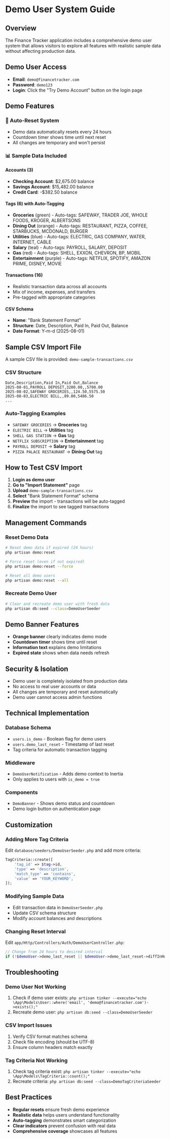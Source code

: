 # Demo User System Guide

## Overview

The Finance Tracker application includes a comprehensive demo user system that allows visitors to explore all features with realistic sample data without affecting production data.

## Demo User Access

- **Email**: `demo@financetracker.com`
- **Password**: `demo123`
- **Login**: Click the "Try Demo Account" button on the login page

## Demo Features

### 🔄 Auto-Reset System
- Demo data automatically resets every 24 hours
- Countdown timer shows time until next reset
- All changes are temporary and won't persist

### 📊 Sample Data Included

#### Accounts (3)
- **Checking Account**: $2,675.00 balance
- **Savings Account**: $15,482.00 balance  
- **Credit Card**: -$382.50 balance

#### Tags (6) with Auto-Tagging
- **Groceries** (green) - Auto-tags: SAFEWAY, TRADER JOE, WHOLE FOODS, KROGER, ALBERTSONS
- **Dining Out** (orange) - Auto-tags: RESTAURANT, PIZZA, COFFEE, STARBUCKS, MCDONALD, BURGER
- **Utilities** (blue) - Auto-tags: ELECTRIC, GAS COMPANY, WATER, INTERNET, CABLE
- **Salary** (teal) - Auto-tags: PAYROLL, SALARY, DEPOSIT
- **Gas** (red) - Auto-tags: SHELL, EXXON, CHEVRON, BP, MOBIL
- **Entertainment** (purple) - Auto-tags: NETFLIX, SPOTIFY, AMAZON PRIME, DISNEY, MOVIE

#### Transactions (16)
- Realistic transaction data across all accounts
- Mix of income, expenses, and transfers
- Pre-tagged with appropriate categories

#### CSV Schema
- **Name**: "Bank Statement Format"
- **Structure**: Date, Description, Paid In, Paid Out, Balance
- **Date Format**: Y-m-d (2025-08-01)

## Sample CSV Import File

A sample CSV file is provided: `demo-sample-transactions.csv`

### CSV Structure
```csv
Date,Description,Paid In,Paid Out,Balance
2025-08-01,PAYROLL DEPOSIT,3200.00,,5700.00
2025-08-02,SAFEWAY GROCERIES,,124.50,5575.50
2025-08-03,ELECTRIC BILL,,89.00,5486.50
...
```

### Auto-Tagging Examples
- `SAFEWAY GROCERIES` → **Groceries** tag
- `ELECTRIC BILL` → **Utilities** tag  
- `SHELL GAS STATION` → **Gas** tag
- `NETFLIX SUBSCRIPTION` → **Entertainment** tag
- `PAYROLL DEPOSIT` → **Salary** tag
- `PIZZA PALACE RESTAURANT` → **Dining Out** tag

## How to Test CSV Import

1. **Login as demo user**
2. **Go to "Import Statement"** page
3. **Upload** `demo-sample-transactions.csv`
4. **Select** "Bank Statement Format" schema
5. **Preview** the import - transactions will be auto-tagged
6. **Finalize** the import to see tagged transactions

## Management Commands

### Reset Demo Data
```bash
# Reset demo data if expired (24 hours)
php artisan demo:reset

# Force reset (even if not expired)
php artisan demo:reset --force

# Reset all demo users
php artisan demo:reset --all
```

### Recreate Demo User
```bash
# Clear and recreate demo user with fresh data
php artisan db:seed --class=DemoUserSeeder
```

## Demo Banner Features

- **Orange banner** clearly indicates demo mode
- **Countdown timer** shows time until reset
- **Information text** explains demo limitations
- **Expired state** shows when data needs refresh

## Security & Isolation

- Demo user is completely isolated from production data
- No access to real user accounts or data
- All changes are temporary and reset automatically
- Demo user cannot access admin functions

## Technical Implementation

### Database Schema
- `users.is_demo` - Boolean flag for demo users
- `users.demo_last_reset` - Timestamp of last reset
- Tag criteria for automatic transaction tagging

### Middleware
- `DemoUserNotification` - Adds demo context to Inertia
- Only applies to users with `is_demo = true`

### Components
- `DemoBanner` - Shows demo status and countdown
- Demo login button on authentication page

## Customization

### Adding More Tag Criteria
Edit `database/seeders/DemoUserSeeder.php` and add more criteria:

```php
TagCriteria::create([
    'tag_id' => $tag->id,
    'type' => 'description',
    'match_type' => 'contains',
    'value' => 'YOUR_KEYWORD',
]);
```

### Modifying Sample Data
- Edit transaction data in `DemoUserSeeder.php`
- Update CSV schema structure
- Modify account balances and descriptions

### Changing Reset Interval
Edit `app/Http/Controllers/Auth/DemoUserController.php`:

```php
// Change from 24 hours to desired interval
if (!$demoUser->demo_last_reset || $demoUser->demo_last_reset->diffInHours(now()) >= 24)
```

## Troubleshooting

### Demo User Not Working
1. Check if demo user exists: `php artisan tinker --execute="echo \App\Models\User::where('email', 'demo@financetracker.com')->exists();"`
2. Recreate demo user: `php artisan db:seed --class=DemoUserSeeder`

### CSV Import Issues
1. Verify CSV format matches schema
2. Check file encoding (should be UTF-8)
3. Ensure column headers match exactly

### Tag Criteria Not Working
1. Check tag criteria exist: `php artisan tinker --execute="echo \App\Models\TagCriteria::count();"`
2. Recreate criteria: `php artisan db:seed --class=DemoTagCriteriaSeeder`

## Best Practices

- **Regular resets** ensure fresh demo experience
- **Realistic data** helps users understand functionality
- **Auto-tagging** demonstrates smart categorization
- **Clear indicators** prevent confusion with real data
- **Comprehensive coverage** showcases all features 